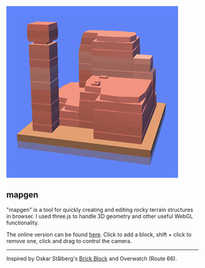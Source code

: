 ![](./images/pic0.png)

mapgen
------------
"mapgen" is a tool for quickly creating and editing rocky terrain structures in browser.
I used three.js to handle 3D geometry and other useful WebGL functionality.

The online version can be found [here](https://ebogo1.github.io/mapgen/).
Click to add a block, shift + click to remove one, click and drag to control the camera.

------------
Inspired by Oskar Stålberg's [Brick Block](http://oskarstalberg.com/game/house/index.html)
and Overwatch (Route 66).
